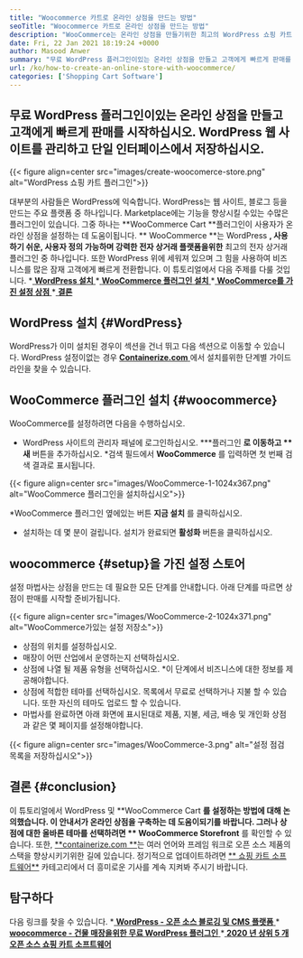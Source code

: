 ```yaml
---
title: "Woocommerce 카트로 온라인 상점을 만드는 방법" 
seoTitle: "Woocommerce 카트로 온라인 상점을 만드는 방법" 
description: "WooCommerce는 온라인 상점을 만들기위한 최고의 WordPress 쇼핑 카트 플러그인 중 하나입니다. 회사가 대규모로 비즈니스를 확장하는 데 도움이됩니다." 
date: Fri, 22 Jan 2021 18:19:24 +0000
author: Masood Anwer
summary: "무료 WordPress 플러그인이있는 온라인 상점을 만들고 고객에게 빠르게 판매를 시작하십시오. WordPress 웹 사이트를 관리하고 단일 인터페이스에서 저장하십시오." 
url: /ko/how-to-create-an-online-store-with-woocommerce/
categories: ['Shopping Cart Software']
---
```


## 무료 WordPress 플러그인이있는 온라인 상점을 만들고 고객에게 빠르게 판매를 시작하십시오. WordPress 웹 사이트를 관리하고 단일 인터페이스에서 저장하십시오.

{{< figure align=center src="images/create-woocomerce-store.png" alt="WordPress 쇼핑 카트 플러그인">}}

대부분의 사람들은 WordPress에 익숙합니다. WordPress는 웹 사이트, 블로그 등을 만드는 주요 플랫폼 중 하나입니다. Marketplace에는 기능을 향상시킬 수있는 수많은 플러그인이 있습니다. 그중 하나는 **WooCommerce Cart  **플러그인이 사용자가 온라인 상점을 설정하는 데 도움이됩니다. **  WooCommerce **는 WordPress **, 사용하기 쉬운, 사용자 정의 가능하며 강력한 전자 상거래 플랫폼을위한**  최고의 전자 상거래 플러그인 중 하나입니다. 또한 WordPress 위에 세워져 있으며 그 힘을 사용하여 비즈니스를 많은 잠재 고객에게 빠르게 전환합니다.
이 튜토리얼에서 다음 주제를 다룰 것입니다.
  *[ **WordPress 설치** ][1]
  *[ **WooCommerce 플러그인 설치** ][2]
  *[ **WooCommerce를 가진 설정 상점** ][3]
  *[ **결론** ][4]

## WordPress 설치   {#WordPress}
WordPress가 이미 설치된 경우이 섹션을 건너 뛰고 다음 섹션으로 이동할 수 있습니다. WordPress 설정이없는 경우 [ **Containerize.com** ][5]에서 설치를위한 단계별 가이드 라인을 찾을 수 있습니다.

## WooCommerce 플러그인 설치   {#woocommerce}
WooCommerce를 설정하려면 다음을 수행하십시오.
  * WordPress 사이트의 관리자 패널에 로그인하십시오.
  ***플러그인 **로 이동하고 ** 새**  버튼을 추가하십시오.
  *검색 필드에서  **WooCommerce** 를 입력하면 첫 번째 검색 결과로 표시됩니다.

{{< figure align=center src="images/WooCommerce-1-1024x367.png" alt="WooCommerce 플러그인을 설치하십시오">}}

  *WooCommerce 플러그인 옆에있는 버튼  **지금 설치** 를 클릭하십시오.
  * 설치하는 데 몇 분이 걸립니다. 설치가 완료되면  **활성화**  버튼을 클릭하십시오.

## woocommerce   {#setup}을 가진 설정 스토어
설정 마법사는 상점을 만드는 데 필요한 모든 단계를 안내합니다. 아래 단계를 따르면 상점이 판매를 시작할 준비가됩니다.

{{< figure align=center src="images/WooCommerce-2-1024x371.png" alt="WooCommerce가있는 설정 저장소">}}

  * 상점의 위치를 ​​설정하십시오.
  * 매장이 어떤 산업에서 운영하는지 선택하십시오.
  * 상점에 나열 될 제품 유형을 선택하십시오.
  *이 단계에서 비즈니스에 대한 정보를 제공해야합니다.
  * 상점에 적합한 테마를 선택하십시오. 목록에서 무료로 선택하거나 지불 할 수 있습니다. 또한 자신의 테마도 업로드 할 수 있습니다.
  * 마법사를 완료하면 아래 화면에 표시된대로 제품, 지불, 세금, 배송 및 개인화 상점과 같은 몇 페이지를 설정해야합니다.

{{< figure align=center src="images/WooCommerce-3.png" alt="설정 점검 목록을 저장하십시오">}}


## 결론   {#conclusion}
이 튜토리얼에서 WordPress 및 **WooCommerce Cart **를 설정하는 방법에 대해 논의했습니다. 이 안내서가 온라인 상점을 구축하는 데 도움이되기를 바랍니다. 그러나 상점에 대한 올바른 테마를 선택하려면 ** WooCommerce Storefront** 를 확인할 수 있습니다.
또한, [**containerize.com **][6]는 여러 언어와 프레임 워크로 오픈 소스 제품의 스택을 향상시키기위한 길에 있습니다. 정기적으로 업데이트하려면 [**  쇼핑 카트 소프트웨어**][7] 카테고리에서 더 흥미로운 기사를 계속 지켜봐 주시기 바랍니다.

## 탐구하다
다음 링크를 찾을 수 있습니다.
  *[ **WordPress - 오픈 소스 블로깅 및 CMS 플랫폼** ][5]
  *[ **woocommerce - 건물 매장을위한 무료 WordPress 플러그인** ][8]
  *[ **2020 년 상위 5 개 오픈 소스 쇼핑 카트 소프트웨어** ][9]

  
[1]: #WordPress
[2]: #WooCommerce
[3]: #Setup
[4]: #Conclusion
[5]: https://products.containerize.com/blogging/wordpress
[6]: https://containerize.com
[7]: https://blog.containerize.com/category/shopping-cart-software/
[8]: https://products.containerize.com/ecommerce/woocommerce
[9]: https://blog.containerize.com/2020/11/27/top-5-open-source-shopping-cart-software-in-2020/
